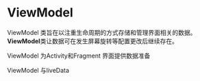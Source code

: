 # ViewModel



ViewModel 类旨在以注重生命周期的方式存储和管理界面相关的数据。**ViewModel**类让数据可在发生屏幕旋转等配置更改后继续存在。

ViewModel 为Activity和Fragment 界面提供数据准备



ViewModel 与liveData

